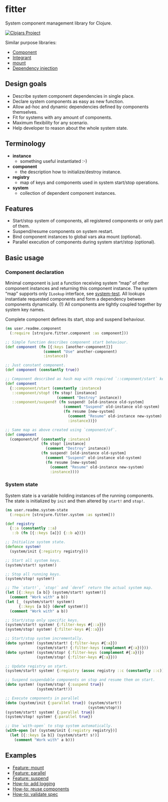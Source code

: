 # fitter

System component management library for Clojure.

[![Clojars Project](https://img.shields.io/clojars/v/com.github.strojure/fitter.svg)](https://clojars.org/com.github.strojure/fitter)

Similar purpose libraries:

* [Component](https://github.com/stuartsierra/component)
* [Integrant](https://github.com/weavejester/integrant)
* [mount](https://github.com/tolitius/mount)
* [Dependency injection](https://github.com/darkleaf/di)

## Design goals

* Describe system component dependencies in single place.
* Declare system components as easy as new function.
* Allow ad-hoc and dynamic dependencies defined by components themselves.
* Fit for systems with any amount of components.
* Maximum flexibility for any scenario.
* Help developer to reason about the whole system state.

## Terminology

* **instance**
    * something useful instantiated :-)
* **component**
    * the description how to initialize/destroy instance.
* **registry**
    * map of keys and components used in system start/stop operations.
* **system**
    * collection of dependent component instances.

## Features

* Start/stop system of components, all registered components or only part of
  them.
* Suspend/resume components on system restart.
* Bind component instances to global vars aka mount (optional).
* Parallel execution of components during system start/stop (optional).

## Basic usage

### Component declaration

Minimal component is just a function receiving system “map” of other component
instances and returning this component instance. The system “map” supports only
`ILookup` interface, see [system-test]. All lookups instantiate requested
components and form a dependency between components dynamically. (!) All
components are tightly coupled together by system key names.

[system-test]: test/strojure/fitter/system_test.clj

Complete component defines its start, stop and suspend behaviour.

```clojure
(ns user.readme.component
  (:require [strojure.fitter.component :as component]))

;; Simple function describes component start behaviour.
(def component (fn [{:keys [another-component]}]
                 (comment "Use" another-component)
                 :instance))

;; Just constant component.
(def component (constantly true))

;; Component described as hash map with required `::component/start` key.
(def component
  {::component/start (constantly :instance)
   ::component/stop! (fn stop! [instance] 
                       (comment "Destroy" instance))
   ::component/suspend! (fn suspend! [old-instance old-system]
                          (comment "Suspend" old-instance old-system)
                          (fn resume [new-system]
                            (comment "Resume" old-instance new-system)
                            :instance))})

;; Same map as above created using `component/of`.
(def component
  (component/of (constantly :instance)
                (fn stop! [instance] 
                  (comment "Destroy" instance))
                (fn suspend! [old-instance old-system]
                  (comment "Suspend" old-instance old-system)
                  (fn resume [new-system]
                    (comment "Resume" old-instance new-system)
                    :instance))))
```

### System state

System state is a variable holding instances of the running components.
The state is initialized by `init` and then altered by `start!` and `stop!`.

```clojure
(ns user.readme.system-state
  (:require [strojure.fitter.system :as system]))

(def registry
  {::a (constantly ::a)
   ::b (fn [{::keys [a]}] {::b a})})

;; Initialize system state.
(defonce system!
  (system/init {:registry registry}))

;; Start all system keys.
(system/start! system!)

;; Stop all running keys.
(system/stop! system!)

;; The `start!`, `stop!` and `deref` return the actual system map. 
(let [{::keys [a b]} (system/start! system!)]
  (comment "Work with" a b))
(let [_ (system/start! system!)
      {::keys [a b]} (deref system!)]
  (comment "Work with" a b))

;; Start/stop only specific keys.
(system/start! system! {:filter-keys #{::a}})
(system/stop! system! {:filter-keys #{::a}})

;; Start/stop system incrementally.
(doto system! (system/start! {:filter-keys #{:a}})
              (system/start! {:filter-keys (complement #{:a})}))
(doto system! (system/stop! {:filter-keys (complement #{:a})})
              (system/stop! {:filter-keys #{:a}}))

;; Update registry on start.
(system/start! system! {:registry (assoc registry ::c (constantly ::c))})

;; Suspend suspendable components on stop and resume them on start.
(doto system! (system/stop! {:suspend true})
              (system/start!))

;; Execute components in parallel
(doto (system/init {:parallel true}) (system/start!)
                                     (system/stop!))
(system/start! system! {:parallel true})
(system/stop! system! {:parallel true})

;; Use `with-open` to stop system automatically.
(with-open [s! (system/init {:registry registry})]
  (let [{::keys [a b]} (system/start! s!)]
    (comment "Work with" a b)))
```

## Examples

* [Feature: mount](examples/src/strojure_fitter_examples/feature_mount.clj)
* [Feature: parallel](examples/src/strojure_fitter_examples/feature_parallel.clj)
* [Feature: suspend](examples/src/strojure_fitter_examples/feature_suspend.clj)
* [How-to: add logging](examples/src/strojure_fitter_examples/how_to_add_logging.clj)
* [How-to: reuse components](examples/src/strojure_fitter_examples/how_to_reuse_components.clj)
* [How-to: validate spec](examples/src/strojure_fitter_examples/how_to_validate_spec.clj)

